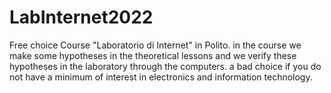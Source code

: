 # LabInternet2022
Free choice Course "Laboratorio di Internet" in Polito.
in the course we make some hypotheses in the theoretical lessons and we verify these hypotheses in the laboratory through the computers.
a bad choice if you do not have a minimum of interest in electronics and information technology.